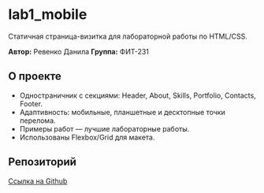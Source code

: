 # lab1_mobile

Статичная страница-визитка для лабораторной работы по HTML/CSS.

**Автор:** Ревенко Данила
**Группа:** ФИТ-231

## О проекте

- Одностраничник с секциями: Header, About, Skills, Portfolio, Contacts, Footer.
- Адаптивность: мобильные, планшетные и десктопные точки перелома.
- Примеры работ — лучшие лабораторные работы.
- Использованы Flexbox/Grid для макета.

## Репозиторий

[Ссылка на Github](https://github.com/cupaT/labs_mobile)